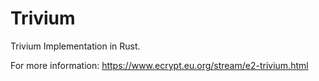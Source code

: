 # Trivium

Trivium Implementation in Rust.

For more information: https://www.ecrypt.eu.org/stream/e2-trivium.html
